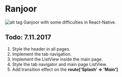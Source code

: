 # Ranjoor
![alt tag](http://uupload.ir/files/azb_ranjoor.png)
Ganjoor with some difficulties in React-Native.


## Todo: 7.11.2017
1. Style the header in all pages.
2. Implement the tab navigation.
3. Implement the ListView inside the main page.
4. Style the tab navigator and main page ListView.
5. Add transition effect on the **route['Splash' => 'Main']**